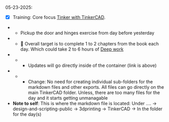 05-23-2025:
- [x] Training: Core focus [Tinker with TinkerCAD](https://github.com/Shangrila-VHP/shangrila-vhp/issues/38).
- - Pickup the door and hinges exercise from day before yesterday
- - 🎯 Overall target is to complete 1 to 2 chapters from the book each day. Which could take 2 to 6 hours of [Deep work](https://www.amazon.com/Deep-Work-Focused-Success-Distracted/dp/1455586692)
- - - Updates will go directly inside of the container (link is above)
- - - Change: No need for creating individual sub-folders for the markdown files and other exports. All files can go directly on the main TinkerCAD folder. Unless, there are too many files for the day and it starts getting unmanagable
- **Note to self**: This is where the markdown file is located: Under ....  -> design-and-scripting-public -> 3dprinting -> TinkerCAD -> In the folder for the day(s)
